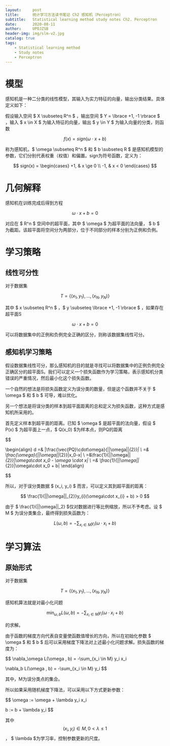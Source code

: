 ```yaml
---
layout:     post
title:      统计学习方法读书笔记 Ch2 感知机（Perceptron）
subtitle:   Statistical learning method study notes Ch2. Perceptron
date:       2020-08-11
author:     UPOJZSB
header-img: img/slm-v2.jpg
catalog: true
tags:
    - Statistical learning method
    - Study notes
    - Perceptron
---
```


# 模型

感知机是一种二分类的线性模型，其输入为实力特征的向量，输出分类结果。具体定义如下：

假设输入空间 $ X \subseteq R^n $ ，输出空间 $ Y = \lbrace +1, -1 \rbrace $ ，输入 $ x \in X $ 为输入特征的向量，输出 $ y \in Y $ 为输入向量的分类，则函数

$$
f(x)=sign( \omega \cdot x+b)
$$

称为感知机，$ \omega \subseteq R^n $ 和 $ b \subseteq R $ 是感知机模型的参数，它们分别代表权重（权值）和偏置。sign为符号函数，定义为：

$$
sign(x) =
\begin{cases}
+1, & x \ge 0 \\
-1, & x < 0
\end{cases}
$$

# 几何解释

感知机在训练完成后得到方程

$$
\omega\cdot x +b = 0
$$

对应在 $ R^n $ 空间中的超平面，其中 $ \omega $ 为超平面的法向量， $ b $ 为截距。该超平面将空间分为两部分，位于不同部分的样本分别为正例和负例。

# 学习策略

## 线性可分性

对于数据集

$$
T=\lbrace (x_1, y_1), ..., (x_N, y_N) \rbrace
$$

其中 $ x \subseteq R^n $ ，$ y \subseteq \lbrace +1, -1 \rbrace $ ，如果存在超平面S

$$
\omega\cdot x + b = 0
$$

可以将数据集中的正例和负例完全正确的区分，则称该数据集线性可分。

## 感知机学习策略

假设数据集线性可分，那么感知机的目的就是寻找可以将数据集中的正例负例完全正确区分的超平面S。我们可以定义一个损失函数作为学习策略，表示感知机分类错误的严重情况，然后最小化这个损失函数。

一个自然的想法是将损失函数定义为误分类的数量，但是这个函数并不关于 $ \omega $ 和 $ b $ 可导，难以优化。

另一个想法是将误分类的样本到超平面距离的总和定义为损失函数，这种方式是感知机所采用的。

首先定义样本到超平面的距离。已知 $ \omega $ 是超平面的法向量，假设 $ P(x) $ 为超平面上一点，$ Q(x_0) $为样本点，则PQ的距离

$$

\begin{align}
d =& |\frac{\vec{PQ}\cdot\omega}{||\omega||_{2}}| \\
=& \frac{\omega}{||\omega||_{2}}|x_0-x| \\
=&\frac{1}{||\omega||_{2}}|\omega\cdot x_0 - \omega \cdot x| \\
=& \frac{1}{||\omega||_{2}}|\omega\cdot x_0 + b|
\end{align}

$$

所以，对于误分类数据 $ (x_i, y_i) $ 而言，可以定义其到超平面的距离：

$$
\frac{1}{||\omega||_{2}}y_{i}(\omega\cdot x_{i} + b) > 0
$$

由于 $ \frac{1}{\|\|\omega\|\|_2} $仅对数据进行等比例缩放，所以不予考虑。设 $ M $ 为误分类集合，最终得到损失函数为：

$$
L(\omega, b) = -\sum_{x_i\in M}y_i(\omega\cdot x_i + b)
$$

# 学习算法

## 原始形式

对于数据集

$$
T=\lbrace (x_1, y_1), ..., (x_N, y_N) \rbrace
$$

感知机算法就是对最小化问题

$$
\min_{\omega, b} L(\omega, b) = -\sum_{x_i\in M}y_i(\omega\cdot x_i + b)
$$

的求解。

由于函数的梯度方向代表自变量使函数值增长的方向，所以在初始化参数 $ \omega $ 和 $ b $ 后可以采用梯度下降法对上述最小化问题求解。损失函数的梯度为：

$$
\nabla_\omega L(\omega , b) = -\sum_{x_i \in M} y_i x_i

\nabla_b L(\omega , b) = -\sum_{x_i \in M} y_i
$$

其中，M为误分类点的集合。

所以如果采用随机梯度下降法，可以采用以下方式更新参数：

$$
\omega := \omega + \lambda y_i x_i

b := b + \lambda y_i
$$

其中 $$ (x_i, y_i) \in M, 0 < \lambda \le 1 $$ ， $ \lambda $为学习率，控制参数更新的尺度。
